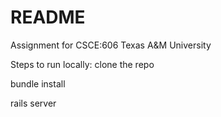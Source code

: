 # README

Assignment for CSCE:606 Texas A&M University

Steps to run locally:
clone the repo

bundle install

rails server
